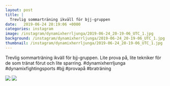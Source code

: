 ```yaml
---
layout: post
title: |
  Trevlig sommarträning ikväll för bjj-gruppen
date:   2019-06-24 20:19:06 +0000
categories: instagram
image: /instagram/dynamixherrljunga/2019-06-24_20-19-06_UTC_1.jpg
background: /instagram/dynamixherrljunga/2019-06-24_20-19-06_UTC_1.jpg
thumbnail: /instagram/dynamixherrljunga/2019-06-24_20-19-06_UTC_1.jpg
---
```

Trevlig sommarträning ikväll för bjj-gruppen. Lite prova på, lite tekniker för de som tränat förut och lite sparring. #dynamixherrljunga #dynamixfightingsports #bjj #provapå #braträning



<img src='/www-dynamix-herrljunga/instagram/dynamixherrljunga/2019-06-24_20-19-06_UTC_1.jpg' class='img-fluid' />


<img src='/www-dynamix-herrljunga/instagram/dynamixherrljunga/2019-06-24_20-19-06_UTC_2.jpg' class='img-fluid' />
